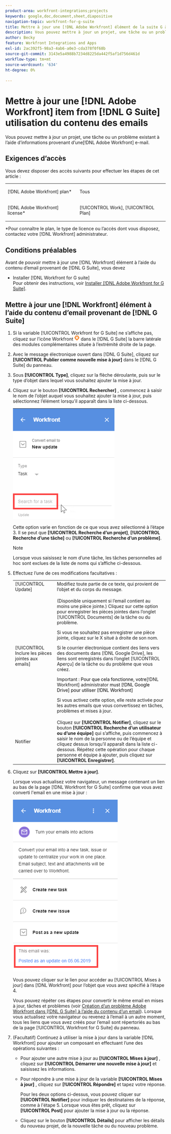 ```yaml
---
product-area: workfront-integrations;projects
keywords: google,doc,document,sheet,diapositive
navigation-topic: workfront-for-g-suite
title: Mettre à jour une [!DNL Adobe Workfront] élément de la suite G à l’aide du contenu des emails
description: Vous pouvez mettre à jour un projet, une tâche ou un problème existant à l’aide d’informations provenant d’un courrier électronique non Adobe Workfront.
author: Becky
feature: Workfront Integrations and Apps
exl-id: 2ac392f5-98a3-4ab6-a0e3-cda378f0f68b
source-git-commit: 3143e5a4988b7234d8225da442f5af1d756d461d
workflow-type: tm+mt
source-wordcount: '634'
ht-degree: 0%

---
```


# Mettre à jour une [!DNL Adobe Workfront] item from [!DNL G Suite] utilisation du contenu des emails

Vous pouvez mettre à jour un projet, une tâche ou un problème existant à l’aide d’informations provenant d’une[!DNL Adobe Workfront] e-mail.

## Exigences d’accès

Vous devez disposer des accès suivants pour effectuer les étapes de cet article :

<table style="table-layout:auto"> 
 <col> 
 <col> 
 <tbody> 
  <tr> 
   <td role="rowheader">[!DNL Adobe Workfront] plan*</td> 
   <td> <p>Tous</p> </td> 
  </tr> 
  <tr> 
   <td role="rowheader">[!DNL Adobe Workfront] license*</td> 
   <td> <p>[!UICONTROL Work], [!UICONTROL Plan]</p> </td> 
  </tr> 
 </tbody> 
</table>

&#42;Pour connaître le plan, le type de licence ou l’accès dont vous disposez, contactez votre [!DNL Workfront] administrateur.

## Conditions préalables

Avant de pouvoir mettre à jour une [!DNL Workfront] élément à l’aide du contenu d’email provenant de [!DNL G Suite], vous devez

* Installer [!DNL Workfront for G suite]\
   Pour obtenir des instructions, voir [Installer [!DNL Adobe Workfront for G Suite]](../../workfront-integrations-and-apps/workfront-for-g-suite/install-workfront-for-gsuite.md).

## Mettre à jour une [!DNL Workfront] élément à l’aide du contenu d’email provenant de [!DNL G Suite]

1. Si la variable [!UICONTROL Workfront for G Suite] ne s’affiche pas, cliquez sur l’icône Workfront ![](assets/wf-lion-icon.png) dans le [!DNL G Suite] la barre latérale des modules complémentaires située à l’extrémité droite de la page.
1. Avec le message électronique ouvert dans [!DNL G Suite], cliquez sur **[!UICONTROL Publier comme nouvelle mise à jour]** dans le [!DNL G Suite] du panneau.
1. Sous **[!UICONTROL Type]**, cliquez sur la flèche déroulante, puis sur le type d’objet dans lequel vous souhaitez ajouter la mise à jour.
1. Cliquez sur le bouton **[!UICONTROL Rechercher]** , commencez à saisir le nom de l’objet auquel vous souhaitez ajouter la mise à jour, puis sélectionnez l’élément lorsqu’il apparaît dans la liste ci-dessous.

   ![](assets/click-search-for-task-issue.png)

   Cette option varie en fonction de ce que vous avez sélectionné à l’étape 3. Il se peut que **[!UICONTROL Recherche d’un projet]**, **[!UICONTROL Recherche d’une tâche]** ou **[!UICONTROL Recherche d’un problème]**.

   >[!NOTE]
   >
   >Lorsque vous saisissez le nom d’une tâche, les tâches personnelles ad hoc sont exclues de la liste de noms qui s’affiche ci-dessous.

1. Effectuez l’une de ces modifications facultatives :

   <table style="table-layout:auto"> 
    <col> 
    <col> 
    <tbody> 
     <tr> 
      <td role="rowheader">[!UICONTROL Update]</td> 
      <td>Modifiez toute partie de ce texte, qui provient de l’objet et du corps du message.</td> 
     </tr> 
     <tr data-mc-conditions=""> 
      <td role="rowheader">[!UICONTROL Inclure les pièces jointes aux emails]</td> 
      <td><p>(Disponible uniquement si l’email contient au moins une pièce jointe.) Cliquez sur cette option pour enregistrer les pièces jointes dans l’onglet [!UICONTROL Documents] de la tâche ou du problème. </p><p>Si vous ne souhaitez pas enregistrer une pièce jointe, cliquez sur le X situé à droite de son nom. </p><p>Si le courrier électronique contient des liens vers des documents dans [!DNL Google Drive], les liens sont enregistrés dans l’onglet [!UICONTROL Aperçu] de la tâche ou du problème que vous créez. </p><p>Important : <span style="color: #ff1493;"><span style="color: #000000;">Pour que cela fonctionne, votre</span></span>[!DNL Workfront] administrator<span style="color: #ff1493;"><span style="color: #000000;"> must [!DNL Google Drive] pour utiliser [!DNL Workfront]</span></span></p>
      <p>Si vous activez cette option, elle reste activée pour les autres emails que vous convertissez en tâches, problèmes et mises à jour.</p></td> 
     </tr> 
     <tr data-mc-conditions=""> 
      <td role="rowheader">Notifier </td> 
      <td>Cliquez sur <strong>[!UICONTROL Notifier]</strong>, cliquez sur le bouton <strong>[!UICONTROL Recherche d’un utilisateur ou d’une équipe]</strong> qui s’affiche, puis commencez à saisir le nom de la personne ou de l’équipe et cliquez dessus lorsqu’il apparaît dans la liste ci-dessous. Répétez cette opération pour chaque personne et équipe à ajouter, puis cliquez sur <strong>[!UICONTROL Enregistrer]</strong>.</td> 
     </tr> 
    </tbody> 
   </table>

1. Cliquez sur **[!UICONTROL Mettre à jour]**.

   Lorsque vous actualisez votre navigateur, un message contenant un lien au bas de la page [!DNL Workfront for G Suite] confirme que vous avez converti l&#39;email en une mise à jour :

   ![](assets/email-was-converted-as-update.png)

   Vous pouvez cliquer sur le lien pour accéder au [!UICONTROL Mises à jour] dans [!DNL Workfront] pour l’objet que vous avez spécifié à l’étape 4.

   Vous pouvez répéter ces étapes pour convertir le même email en mises à jour, tâches et problèmes (voir [Création d’un problème Adobe Workfront dans [!DNL G Suite] à l’aide du contenu d’un email](../../workfront-integrations-and-apps/workfront-for-g-suite/create-wf-issue-in-g-suite-using-email-content.md)). Lorsque vous actualisez votre navigateur ou revenez à l’email à un autre moment, tous les liens que vous avez créés pour l’email sont répertoriés au bas de la page [!UICONTROL Workfront for G Suite] du panneau.

1. (Facultatif) Continuez à utiliser la mise à jour dans la variable [!DNL Workfront] pour ajouter un composant en effectuant l’une des opérations suivantes :

   * Pour ajouter une autre mise à jour au **[!UICONTROL Mises à jour]** , cliquez sur **[!UICONTROL Démarrer une nouvelle mise à jour]** et saisissez les informations.

   * Pour répondre à une mise à jour de la variable **[!UICONTROL Mises à jour]** , cliquez sur **[!UICONTROL Répondre]** et tapez votre réponse.

      Pour les deux options ci-dessus, vous pouvez cliquer sur **[!UICONTROL Notifier]** pour indiquer les destinataires de la réponse, comme à l&#39;étape 5. Lorsque vous êtes prêt, cliquez sur **[!UICONTROL Post]** pour ajouter la mise à jour ou la réponse.

   * Cliquez sur le bouton **[!UICONTROL Détails]** pour afficher les détails du nouveau projet, de la nouvelle tâche ou du nouveau problème.
